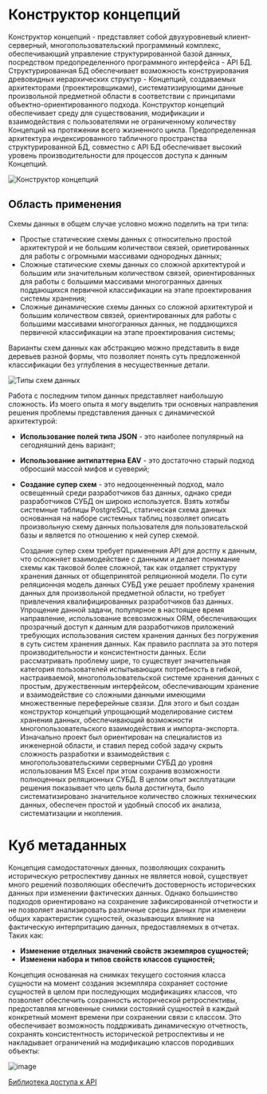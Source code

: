 # Конструктор концепций
Конструктор концепций - представляет собой двухуровневый клиент-серверный, многопользовательский
программный комплекс, обеспечивающий управление структурированной базой данных, посредством
предопределенного программного интерфейса - API БД. Структурированная БД обеспечивает возможность
конструирования древовидных иерархических структур - Концепций, создаваемых архитекторами
(проектировщиками), систематизирующими данные произвольной предметной области в соответствии с
принципами объектно-ориентированного подхода. Конструктор концепций обеспечивает среду для
существования, модификации и взаимодействия с пользователями не ограниченному количеству
Концепций на протяжении всего жизненного цикла. Предопределенная архитектура индексированного
табличного пространства структурированной БД, совместно с API БД обеспечивает высокий уровень
производительности для процессов доступа к данным Концепций.

![Конструктор концепций](https://github.com/firstDismay/pg-conception-builder/blob/master/resources/schematics/Constructor.png)

## Область применения
Схемы данных в общем случае условно можно поделить на три типа:
- Простые статические схемы данных с относительно простой архитектурой и не большим количествои связей, ориетированных для работы с огромными массивами однородных данных;
- Сложные статические схемы данных со сложной архитектурой и большим или значительным количеством связей, ориентированных для работы с большими массивами многогранных данных поддающихся первичной классификации на этапе проектирования системы хранения;
- Сложные динамические схемы данных со сложной архитектурой и большим количеством связей, ориентированных для работы с большими массивами многогранных данных, не поддающихся первичной классификации на этапе проектирования системы;

Варианты схем данных как абстракцию можно представить в виде деревьев разной формы, что позволяет понять суть предложенной классификации без углубления в несущественные детали.


![Типы схем данных](https://github.com/firstDismay/pg-conception-builder/blob/master/resources/schematics/schema2.png)

Работа с последним типом данных представляет наибольшую сложность. Из моего опыта я могу выделить три основных направления решения проблемы представления данных с динамической архитектурой:
- **Использование полей типа JSON** - это наиболее популярный на сегодняшний день вариант;
- **Использование антипаттерна EAV** - это достаточно старый подход обросший массой мифов и суеверий;
- **Создание супер схем** - это недооценненный подход, мало освещенный среди разработчиков баз данных, однако среди разработчиков СУБД он широко используется. Взять хотябы системные таблицы PostgreSQL, статическая схема данных основанная на наборе системных таблиц позволяет описать произвольную схему данных пользователя для пользовательской базы и является по отношению к ней супер схемой.
  
  Создание супер схем требует применения API для достпу к данным, что осложняет взаимодействие с данными и делает понимание схемы как таковой более сложной, так как отдаляет структуру хранения данных от общепринятой реляционной модели. По сути реляционная модель данных СУБД уже решает проблему хранения данных для произвольной предметной области, но требует привлечения квалифицированных разработчиков баз данных. Упрощение данной задачи, популярное в настоящее время направление, использование всевозможных ORM, обеспечивающих прозрачный доступ к данным для разработчиков приложений требующих использования систем хранения данных без погружения в суть систем хранения данных. Как правило расплата за это потеря производительности и консистентности данных. Если рассматривать проблему шире, то существует значительная категория пользователей испытывающих потребность в гибкой, настраиваемой, многопользовательской системе хранения данных с простым, дружественным интерфейсом, обеспечивающим хранение и взаимодействие со сложными данными имеющими множественные переферейные свзязи. Для этого и был создан конструктор концепций упрощающий моделирование систем хранения данных, обеспечивающий возможности многопользовательского взаимодействия и импорта-экспорта. Изначально проект был ориентирован на специалистов из инженерной области, и ставил перед собой задачу скрыть сложность разработки и взаимодействия с многопользовательскими серверными СУБД до уровня использования MS Excel при этом сохранив возможности полноценных реляционных СУБД. В целом опыт эксплуатации решения показывает что цель была достигнута, было систематизировано значительное количество сложных технических данных, обеспечен простой и удобный способ их анализа, систематизации и нкопления.

# Куб метаданных
Концепция самодостаточных данных, позволяющих сохранить историческую ретроспективу данных не является новой, существует много решений позволяющих обеспечить достоверность исторических данных при изменении фактических данных. Однако большинство подходов ориентировано на сохранение зафиксированной отчетности и не позволяет анализировать различные срезы данных при изменеии общих характеристик сущностей, оказывающих влияние на фактическую интерпритацию данных, предоставляемых в отчетах. Таких как: 
- **Изменение отделных значений свойств экземпяров сущностей;**
- **Изменени набора и типов свойств классов сущностей;**
 
Концепция основанная на снимках текущего состояния класса сущности на момент создания экземпляра сохраняет состоние сущностей в целом при последующих модификациях классов, что позволяет обеспечить сохранность исторической ретроспективы, предоставляя мгновенные снимки состояний сущностей в каждый конкретный момент времени при сохранении связи с классом. Это обеспечивает возможность поддрживать динамическую отчетность, сохранять консистентность исторической ретроспективы и не накладывает ограничений на модификацию классов породивших объекты:

![image](https://github.com/firstDismay/pg-conception-builder/assets/33662067/50984825-4294-412e-8133-c1d95bd4a124)



[Библиотека доступа к API](https://github.com/firstDismay/ManDI)
